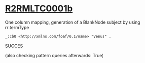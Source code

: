 
# [R2RMLTC0001b](https://www.w3.org/TR/rdb2rdf-test-cases/#R2RMLTC0001b)
One column mapping, generation of a BlankNode subject by using rr:termType

```diff
_:cb0 <http://xmlns.com/foaf/0.1/name> "Venus" .
```

SUCCES

(also checking pattern queries afterwards: True)
